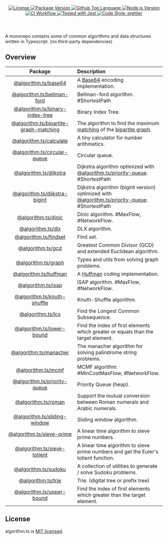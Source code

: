<header>
  <div align="center">
    <a href="#license">
      <img
        alt="License"
        src="https://img.shields.io/github/license/guanghechen/algorithm.ts"
      />
    </a>
    <a href="https://github.com/guanghechen/algorithm.ts/tags">
      <img
        alt="Package Version"
        src="https://img.shields.io/github/v/tag/guanghechen/algorithm.ts?include_prereleases&sort=semver"
      />
    </a>
    <a href="https://github.com/guanghechen/algorithm.ts/search?l=typescript">
      <img
        alt="Github Top Language"
        src="https://img.shields.io/github/languages/top/guanghechen/algorithm.ts"
      />
    </a>
    <a href="https://github.com/nodejs/node">
      <img
        alt="Node.js Version"
        src="https://img.shields.io/node/v/@algorithm.ts/shuffle"
      />
    </a>
    <a href="https://github.com/guanghechen/algorithm.ts/actions/workflows/ci.yml">
      <img
        alt="CI Workflow"
        src="https://github.com/guanghechen/algorithm.ts/actions/workflows/ci.yml/badge.svg"
      />
    </a>
    <a href="https://github.com/facebook/jest">
      <img
        alt="Tested with Jest"
        src="https://img.shields.io/badge/tested_with-jest-9c465e.svg"
      />
    </a>
    <a href="https://github.com/prettier/prettier">
      <img
        alt="Code Style: prettier"
        src="https://img.shields.io/badge/code_style-prettier-ff69b4.svg?style=flat-square"
      />
    </a>
  </div>
</header>


A monorepo contains some of common algorithms and data structures written in
Typescript. (no third-party dependencies)


## Overview

Package                                     | Description
:------------------------------------------:|:--------------------------
[@algorithm.ts/base64][]                    | A [Base64][wiki-base64] encoding implementation.
[@algorithm.ts/bellman-ford][]              | Bellman-ford algorithm. #ShortestPath
[@algorithm.ts/binary-index-tree][]         | Binary Index Tree.
[@algorithm.ts/bipartite-graph-matching][]  | The algorithm to find the maximum [matching][wiki-matching] of the [bipartite graph][wiki-bipartite-graph].
[@algorithm.ts/calculate][]                 | A tiny calculator for number arithmetics.
[@algorithm.ts/circular-queue][]            | Circular queue.
[@algorithm.ts/dijkstra][]                  | Dijkstra algorithm optimized with [@algorithm.ts/priority-queue][]. #ShortestPath
[@algorithm.ts/dijkstra-bigint][]           | Dijkstra algorithm (bigint version) optimized with [@algorithm.ts/priority-queue][]. #ShortestPath
[@algorithm.ts/dinic][]                     | Dinic algorithm. #MaxFlow, #NetworkFlow.
[@algorithm.ts/dlx][]                       | DLX algorithm.
[@algorithm.ts/findset][]                   | Find set.
[@algorithm.ts/gcd][]                       | Greatest Common Divisor (GCD) and extended Euclidean algorithm.
[@algorithm.ts/graph][]                     | Types and utils from solving graph problems.
[@algorithm.ts/huffman][]                   | A [Huffman][wiki-huffman] coding implementation.
[@algorithm.ts/isap][]                      | ISAP algorithm. #MaxFlow, #NetworkFlow.
[@algorithm.ts/knuth-shuffle][]             | Knuth-Shuffle algorithm.
[@algorithm.ts/lcs][]                       | Find the Longest Common Subsequence.
[@algorithm.ts/lower-bound][]               | Find the index of first elements which greater or equals than the target element.
[@algorithm.ts/manacher][]                  | The manacher algorithm for solving palindrome string problems.
[@algorithm.ts/mcmf][]                      | MCMF algorithm. #MinCostMaxFlow, #NetworkFlow.
[@algorithm.ts/priority-queue][]            | Priority Queue (heap).
[@algorithm.ts/roman][]                     | Support the mutual conversion between Roman numerals and Arabic numerals.
[@algorithm.ts/sliding-window][]            | Sliding window algorithm.
[@algorithm.ts/sieve-prime][]               | A linear time algorithm to sieve prime numbers.
[@algorithm.ts/sieve-totient][]             | A linear time algorithm to sieve prime numbers and get the Euler's totient function.
[@algorithm.ts/sudoku][]                    | A collection of utilities to generate / solve Sudoku problems.
[@algorithm.ts/trie][]                      | Trie. (digital tree or prefix tree)
[@algorithm.ts/upper-bound][]               | Find the index of first elements which greater than the target element.


## License

algorithm.ts is [MIT licensed](https://github.com/guanghechen/algorithm.ts/tree/release-2.x.x/LICENSE).

[wiki-base64]: https://en.wikipedia.org/wiki/Base64
[wiki-huffman]: https://en.wikipedia.org/wiki/Huffman_coding
[wiki-bipartite-graph]: https://en.wikipedia.org/wiki/Bipartite_graph
[wiki-matching]: https://en.wikipedia.org/wiki/Matching_(graph_theory)

[homepage]: https://github.com/guanghechen/algorithm.ts/tree/release-2.x.x
[@algorithm.ts/base64]: ./packages/base64
[@algorithm.ts/bellman-ford]: ./packages/bellman-ford
[@algorithm.ts/binary-index-tree]: ./packages/binary-index-tree
[@algorithm.ts/bipartite-graph-matching]: ./packages/bipartite-graph-matching
[@algorithm.ts/calculate]: ./packages/calculate
[@algorithm.ts/circular-queue]: ./packages/circular-queue
[@algorithm.ts/dijkstra]: ./packages/dijkstra
[@algorithm.ts/dijkstra-bigint]: ./packages/dijkstra-bigint
[@algorithm.ts/dinic]: ./packages/dinic
[@algorithm.ts/dlx]: ./packages/dlx
[@algorithm.ts/findset]: ./packages/findset
[@algorithm.ts/gcd]: ./packages/gcd
[@algorithm.ts/graph]: ./packages/graph
[@algorithm.ts/huffman]: ./packages/huffman
[@algorithm.ts/isap]: ./packages/isap
[@algorithm.ts/knuth-shuffle]: ./packages/knuth-shuffle
[@algorithm.ts/lcs]: ./packages/lcs
[@algorithm.ts/lower-bound]: ./packages/lower-bound
[@algorithm.ts/manacher]: ./packages/manacher
[@algorithm.ts/mcmf]: ./packages/mcmf
[@algorithm.ts/priority-queue]: ./packages/priority-queue
[@algorithm.ts/roman]: ./packages/roman
[@algorithm.ts/sieve-prime]: ./packages/sieve-prime
[@algorithm.ts/sieve-totient]: ./packages/sieve-totient
[@algorithm.ts/sliding-window]: ./packages/sliding-window
[@algorithm.ts/sudoku]: ./packages/sudoku
[@algorithm.ts/trie]: ./packages/trie
[@algorithm.ts/upper-bound]: ./packages/upper-bound
